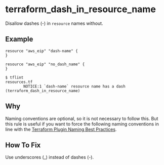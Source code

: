 # terraform_dash_in_resource_name

Disallow dashes (-) in `resource` names without.

## Example

```hcl
resource "aws_eip" "dash-name" {
}

resource "aws_eip" "no_dash_name" {
}
```

```
$ tflint
resources.tf
        NOTICE:1 `dash-name` resource name has a dash (terraform_dash_in_resource_name)
```

## Why

Naming conventions are optional, so it is not necessary to follow this. But this rule is useful if you want to force the following naming conventions in line with the [Terraform Plugin Naming Best Practices](https://www.terraform.io/docs/extend/best-practices/naming.html).

## How To Fix

Use underscores (_) instead of dashes (-).
